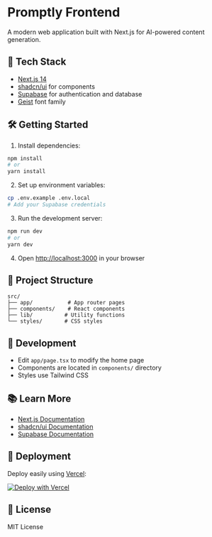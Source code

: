 # Promptly Frontend

A modern web application built with Next.js for AI-powered content generation.

## 🚀 Tech Stack

- [Next.js 14](https://nextjs.org)
- [shadcn/ui](https://ui.shadcn.com/) for components
- [Supabase](https://supabase.com/) for authentication and database
- [Geist](https://vercel.com/font) font family

## 🛠️ Getting Started

1. Install dependencies:
```bash
npm install
# or
yarn install
```

2. Set up environment variables:
```bash
cp .env.example .env.local
# Add your Supabase credentials
```

3. Run the development server:
```bash
npm run dev
# or
yarn dev
```

4. Open [http://localhost:3000](http://localhost:3000) in your browser

## 📁 Project Structure

```
src/
├── app/           # App router pages
├── components/    # React components
├── lib/          # Utility functions
└── styles/       # CSS styles
```

## 🔧 Development

- Edit `app/page.tsx` to modify the home page
- Components are located in `components/` directory
- Styles use Tailwind CSS

## 📚 Learn More

- [Next.js Documentation](https://nextjs.org/docs)
- [shadcn/ui Documentation](https://ui.shadcn.com)
- [Supabase Documentation](https://supabase.com/docs)

## 🚀 Deployment

Deploy easily using [Vercel](https://vercel.com/new):

[![Deploy with Vercel](https://vercel.com/button)](https://vercel.com/new/clone?repository-url=https://github.com/yourusername/promptly)

## 📝 License

MIT License
